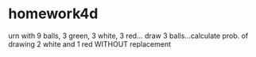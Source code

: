 # homework4d
urn with 9 balls, 3 green, 3 white, 3 red... draw 3 balls...calculate prob. of drawing 2 white and 1 red WITHOUT replacement
